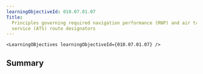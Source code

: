 ```yaml
---
learningObjectiveId: 010.07.01.07
Title:
  Principles governing required navigation performance (RNP) and air traffic
  service (ATS) route designators
---
```


```tsx eval
<LearningOBjectives learningObjectiveId={010.07.01.07} />
```

## Summary

